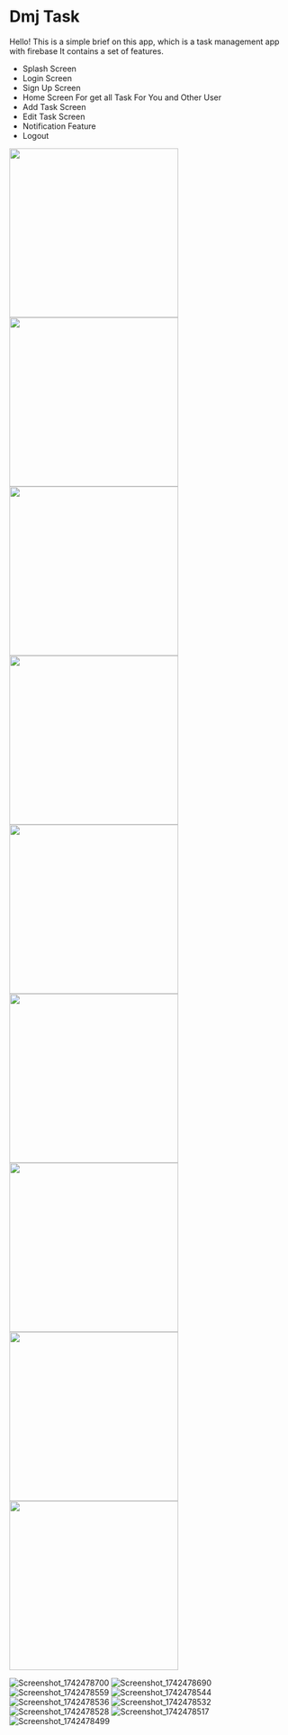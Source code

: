 # Dmj Task
Hello! This is a simple brief on this app, which is a task management app with firebase
It contains a set of features.

 - Splash Screen
 - Login Screen 
 - Sign Up Screen 
 - Home Screen For get all Task For You and Other User 
 - Add Task Screen 
 - Edit Task Screen 
 - Notification Feature 
 - Logout

<div>
 <img src="https://github.com/user-attachments/assets/cc1d74cb-7494-4dbd-95d3-808647631a08.png" width = 300 , hight = 300> 
<img src="https://github.com/user-attachments/assets/b91e6720-1819-4486-ac54-0f1391939b9b.png" width = 300 , hight = 300> 
<img src="https://github.com/user-attachments/assets/68342f24-e786-4fe8-a29e-eead31f23e31.png" width = 300 , hight = 300> 
<img src="https://github.com/user-attachments/assets/75025bb0-a19a-4750-94b9-ff67d3491310.png" width = 300 , hight = 300> 
<img src="https://github.com/user-attachments/assets/b2092afb-318e-4c25-981a-c9e68a90aeac.png" width = 300 , hight = 300> 
<img src="https://github.com/user-attachments/assets/a3a81e6d-f646-4887-8767-508f3eb66763.png" width = 300 , hight = 300> 
</div>
<div>
<img src="https://github.com/user-attachments/assets/0bfe0c11-0e0a-43c2-85a8-de924dea6e1f.png" width = 300 , hight = 300> 
<img src="https://github.com/user-attachments/assets/4f789a17-93f6-43ad-a07c-fc62ab70bf79.png" width = 300 , hight = 300> 
<img src="https://github.com/user-attachments/assets/0000ae2d-dfee-4388-be15-d58184599c29.png" width = 300 , hight = 300> 
</div>

![Screenshot_1742478700](https://github.com/user-attachments/assets/cc1d74cb-7494-4dbd-95d3-808647631a08)
![Screenshot_1742478690](https://github.com/user-attachments/assets/b91e6720-1819-4486-ac54-0f1391939b9b)
![Screenshot_1742478559](https://github.com/user-attachments/assets/68342f24-e786-4fe8-a29e-eead31f23e31)
![Screenshot_1742478544](https://github.com/user-attachments/assets/75025bb0-a19a-4750-94b9-ff67d3491310)
![Screenshot_1742478536](https://github.com/user-attachments/assets/b2092afb-318e-4c25-981a-c9e68a90aeac)
![Screenshot_1742478532](https://github.com/user-attachments/assets/a3a81e6d-f646-4887-8767-508f3eb66763)
![Screenshot_1742478528](https://github.com/user-attachments/assets/0bfe0c11-0e0a-43c2-85a8-de924dea6e1f)
![Screenshot_1742478517](https://github.com/user-attachments/assets/4f789a17-93f6-43ad-a07c-fc62ab70bf79)
![Screenshot_1742478499](https://github.com/user-attachments/assets/0000ae2d-dfee-4388-be15-d58184599c29)

